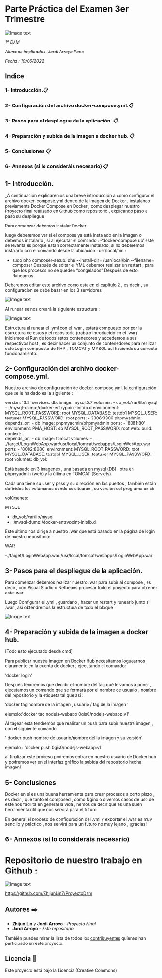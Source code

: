 # Parte Práctica del Examen 3er Trimestre

![Image text](https://github.com/ENGB02/Despliegue-de-Proyecto-Final-1-DAM-Sistemas-Informaticos-Jordi-Arroyo/blob/main/img/docker-compose-1.png)



_1º DAM_

_Alumnos implicados :Jordi Arroyo Pons_ 

_Fecha : 10/06/2022_


## Indice 

### 1- Introducción.📋
### 2- Configuración del archivo docker-compose.yml.📋
### 3- Pasos para el despliegue de la aplicación. 📋
### 4- Preparación y subida de la imagen a docker hub. 📋
### 5- Conclusiones 📋
### 6- Annexos (si lo consideráis necesario) 📋

## 1- Introducción.

_A continuación explicaremos una breve introducción a como configurar el archivo docker-compose.yml dentro de la imagen de Docker , instalando previamente Docker Compose en Docker , como desplegar nuestro Proyecto final realizado en Github como repositorio , explicando paso a paso su despliegue 

Para comenzar debemos instalar Docker

luego deberemos ver si el compose ya está instalado en la imagen o debemos instalarlo , si al ejecutar el comando : 
-‘docker-compose up’ este se levanta es porque están correctamente instalado,
si no deberemos instalarlo con el comando desde la ubicación : usr/local/bin :
- sudo php composer-setup. php --install-dir= /usr/local/bin --filename= composer
Después de editar el YML debemos realizar un restart , para que los procesos no se queden “congelados” 
Después de esto Runeamos

Deberemos editar este archivo como esta en el capítulo 2 , es decir , su configuración se debe basar en los 3 servidores _

![Image text](https://github.com/ENGB02/Despliegue-de-Proyecto-Final-1-DAM-Sistemas-Informaticos-Jordi-Arroyo/blob/main/img/estructura%20del%20trabajo%20en%20si.PNG) 

Al runear se nos creará la siguiente estructura :

![Image text](https://github.com/ENGB02/Despliegue-de-Proyecto-Final-1-DAM-Sistemas-Informaticos-Jordi-Arroyo/blob/main/img/estructura%20al%20runear%20el%20yaml.PNG) 

Estructura al runear el .yml con el .war , estará compuesto por por la estructura de estos y el repositorio (trabajo introducido en el .war)
Iniciamos el Run de todos estos contenedores y accedemos a sus respectivos host , es decir hacer un conjunto de contenedores para realizar este Login compuesto de PHP , TOMCAT y MYSQL así haciendo su correcto funcionamiento.

## 2- Configuración del archivo docker-compose.yml.

Nuestro archivo de configuración de docker-compose.yml. 
la configuración que se le ha dado es la siguiente :

version: '3.3'
services:
   db:
     image: mysql:5.7
     volumes:
       - db_vol:/var/lib/mysql
       - ./mysql-dump:/docker-entrypoint-initdb.d
     environment:
       MYSQL_ROOT_PASSWORD: root
       MYSQL_DATABASE: testdb1
       MYSQL_USER: testuser
       MYSQL_PASSWORD: root
     ports:
       - 3306:3306
   phpmyadmin:
    depends_on:
      - db
    image: phpmyadmin/phpmyadmin
    ports:
      - '8081:80'
    environment:
      PMA_HOST: db
      MYSQL_ROOT_PASSWORD: root
   web:
    build:
      context: .      
    depends_on:
      - db
    image: tomcat
    volumes:
            - ./target/LoginWebApp.war:/usr/local/tomcat/webapps/LoginWebApp.war
    ports:
      - '8082:8080'
    environment:
      MYSQL_ROOT_PASSWORD: root
      MYSQL_DATABASE: testdb1
      MYSQL_USER: testuser
      MYSQL_PASSWORD: root
volumes:
    db_vol:  


Está basado en 3 imagenes , una basada en mysql (DB) , otra en phpmyadmin (web)  y la última en TOMCAT (Servlets)

Cada una tiene su user y pass y su dirección en los puertos , también están definidos los volúmenes donde se situarán , su versión del programa en sí: 

volúmenes:

MYSQL

- db_vol:/var/lib/mysql
- ./mysql-dump:/docker-entrypoint-initdb.d

Este último nos dirige a nuestro .war que está basado en la página de login de nuestro repositorio: 

WAR

-./target/LoginWebApp.war:/usr/local/tomcat/webapps/LoginWebApp.war


## 3- Pasos para el despliegue de la aplicación.


Para comenzar debemos realizar nuestro .war para subir al compose , es decir , con Visual Studio o Netbeans procesar todo el proyecto para obtener este .war

Luego Configurar el .yml , guardarlo , hacer un restart y runearlo junto al .war , así obtendremos la estructura de todo el bloque 

![Image text](https://github.com/ENGB02/Despliegue-de-Proyecto-Final-1-DAM-Sistemas-Informaticos-Jordi-Arroyo/blob/main/img/estructura%20al%20runear%20el%20yaml.PNG)

## 4- Preparación y subida de la imagen a docker hub.

[Todo esto ejecutado desde cmd]

Para publicar nuestra imagen en Docker Hub necesitamos loguearnos claramente en la cuenta de docker , ejecutando el comando:

'docker login'

Después tendremos que decidir el nombre del tag qué le vamos a poner , ejecutamos un comando que se formará por el nombre de usuario , nombre del repositorio y la etiqueta tal que así : 

‘docker tag nombre de la imagen , usuario / tag de la imagen ‘ 

ejemplo:'docker tag nodejs-webapp 0gis0/nodejs-webapp:v1'

Al tagear esta tendremos que realizar un push para subir nuestra imagen , con el siguiente comando 

' docker push nombre de usuario/nombre del la imagen y su versión' 

ejemplo : 'docker push 0gis0/nodejs-webapp:v1'

al finalizar este proceso podremos entrar en nuestro usuario de Docker hub y podremos ver en el interfaz gráfico la subida del repositorio hecha imagen! 


## 5- Conclusiones

Docker en sí es una buena herramienta para crear procesos a corto plazo , es decir , que tanto el composed , como Nginx o diversos casos de uso de este nos facilita en general la vida , hemos de decir que es una buen herramienta útil que nos servirá para el futuro 

En general el proceso de configuración del .yml y exportar el .war es muy sencillo y práctico , nos servirá para un futuro no muy lejano , ¡gracias!

## 6- Annexos (si lo consideráis necesario)

# Repositorio de nuestro trabajo en Github :  

![Image text](https://github.com/ENGB02/Despliegue-de-Proyecto-Final-1-DAM-Sistemas-Informaticos-Jordi-Arroyo/blob/main/img/github.PNG)

https://github.com/ZhijunLin7/ProyectoDam



## Autores ✒️

* **Zhijun Lin** y **Jordi Arroyo** - *Proyecto Final* 
* **Jordi Arroyo** - *Este repositorio* 

También puedes mirar la lista de todos los [contribuyentes](https://github.com/your/project/contributors) quíenes han participado en este proyecto. 

## Licencia 📄

Este proyecto está bajo la Licencia (Creative Commons) 




